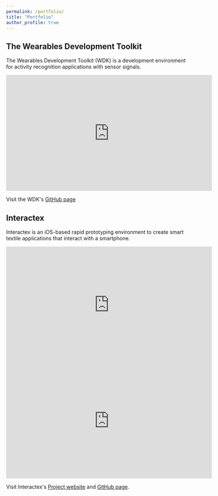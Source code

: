 ```yaml
---
permalink: /portfolio/
title: "Portfolio"
author_profile: true
---
```


## The Wearables Development Toolkit
The Wearables Development Toolkit (WDK) is a development environment for activity recognition applications with sensor signals.

 <iframe width="560" height="315"
src="https://youtu.be/Ow0b0vkciDs" 
frameborder="0" 
allow="accelerometer; autoplay; encrypted-media; gyroscope; picture-in-picture" 
allowfullscreen></iframe>

Visit the WDK's [GitHub page](https://github.com/avenix/WDK)

## Interactex

Interactex is an iOS-based rapid prototyping environment to create smart textile applications that interact with a smartphone.

 <iframe width="560" height="315"
src="https://www.youtube.com/watch?v=y5ShpipZxvc" 
frameborder="0" 
allow="accelerometer; autoplay; encrypted-media; gyroscope; picture-in-picture" 
allowfullscreen></iframe>

<iframe width="560" height="315" src="https://www.youtube.com/embed/y5ShpipZxvc" frameborder="0" allow="autoplay; encrypted-media" allowfullscreen></iframe>


Visit Interactex's [Project website](http://www.interactex.de/software/) and [GitHub page](https://github.com/avenix/Interactex).
